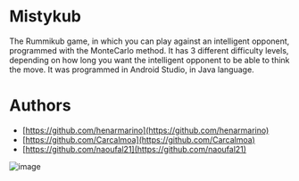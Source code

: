 # Mistykub
The Rummikub game, in which you can play against an intelligent opponent, programmed with the MonteCarlo method. It has 3 different difficulty levels, depending on how long you want the intelligent opponent to be able to think the move.
It was programmed in Android Studio, in Java language.
# Authors
- [https://github.com/henarmarino](https://github.com/henarmarino)
- [https://github.com/Carcalmoa](https://github.com/Carcalmoa)
- [https://github.com/naoufal21](https://github.com/naoufal21)

![image](https://github.com/henarmarino/Mistykub/assets/118133979/070d63a3-963c-4012-97c6-816089ffd063)
